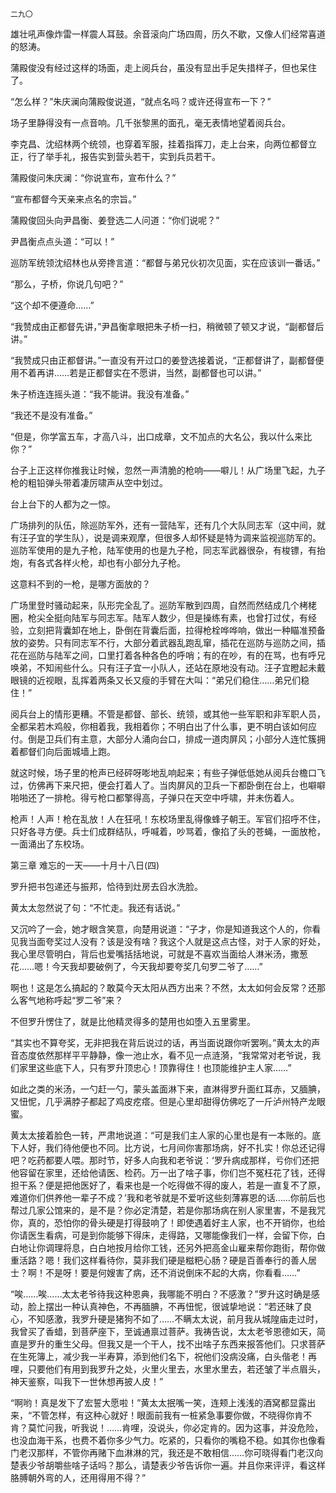     二九〇 

   雄壮吼声像炸雷一样震人耳鼓。余音滚向广场四周，历久不歇，又像人们经常喜道的怒涛。

   蒲殿俊没有经过这样的场面，走上阅兵台，虽没有显出手足失措样子，但也呆住了。

   “怎么样？”朱庆澜向蒲殿俊说道，“就点名吗？或许还得宣布一下？”

   场子里静得没有一点音响。几千张黎黑的面孔，毫无表情地望着阅兵台。

   李克昌、沈绍林两个统领，也穿着军服，挂着指挥刀，走上台来，向两位都督立正，行了举手礼，报告实到营头若干，实到兵员若干。

   蒲殿俊问朱庆澜：“你说宣布，宣布什么？”

   “宣布都督今天亲来点名的宗旨。”

   蒲殿俊回头向尹昌衡、姜登选二人问道：“你们说呢？”

   尹昌衡点点头道：“可以！”

   巡防军统领沈绍林也从旁搀言道：“都督与弟兄伙初次见面，实在应该训一番话。”

   “那么，子桥，你说几句吧？”

   “这个却不便遵命……”

   “我赞成由正都督先讲，”尹昌衡拿眼把朱子桥一扫，稍微顿了顿又才说，“副都督后讲。”

   “我赞成只由正都督讲。”一直没有开过口的姜登选接着说，“正都督讲了，副都督便用不着再讲……若是正都督实在不愿讲，当然，副都督也可以讲。”

   朱子桥连连摇头道：“我不能讲。我没有准备。”

   “我还不是没有准备。”

   “但是，你学富五车，才高八斗，出口成章，文不加点的大名公，我以什么来比你？”

   台子上正这样你推我让时候，忽然一声清脆的枪响——噼儿！从广场里飞起，九子枪的粗铅弹头带着凄厉啸声从空中划过。

   台上台下的人都为之一惊。

   广场排列的队伍，除巡防军外，还有一营陆军，还有几个大队同志军（这中间，就有汪子宜的学生队），说是调来观摩，但很多人却怀疑是特为调来监视巡防军的。巡防军使用的是九子枪，陆军使用的也是九子枪，同志军武器很杂，有梭镖，有抬炮，有各式各样火枪，却也有小部分九子枪。

   这意料不到的一枪，是哪方面放的？

   广场里登时骚动起来，队形完全乱了。巡防军散到四周，自然而然结成几个栲栳圈，枪尖全挺向陆军与同志军。陆军人数少，但是操练有素，也曾打过仗，有经验，立刻把背囊卸在地上，卧倒在背囊后面，拉得枪栓哗哗响，做出一种瞄准预备放的姿势。只有同志军不行，大部分着武器乱跑乱窜，插花在巡防与巡防之间，插花在巡防与陆军之间，口里打着各种各色的呼哨；有的在吵，有的在骂，也有呼兄唤弟，不知闹些什么。只有汪子宜一小队人，还站在原地没有动。汪子宜瞪起未戴眼镜的近视眼，乱挥着两条又长又瘦的手臂在大叫：“弟兄们稳住……弟兄们稳住！”

   阅兵台上的情形更糟。不管是都督、部长、统领，或其他一些军职和非军职人员，全都呆若木鸡般，你相着我，我相着你；不明白出了什么事，更不明白该如何应付。倒是卫兵们有主意，大部分人涌向台口，排成一道肉屏风；小部分人连忙簇拥着都督们向后面城墙上跑。

   就这时候，场子里的枪声已经砰呀嘭地乱响起来；有些子弹低低她从阅兵台檐口飞过，仿佛再下来尺把，便会打着人了。当肉屏风的卫兵一下都卧倒在台上，也噼噼啪啪还了一排枪。得亏枪口都擎得高，子弹只在天空中呼啸，并未伤着人。

   枪声！人声！枪在乱放！人在狂吼！东校场里乱得像蜂子朝王。军官们招呼不住，只好各寻方便。兵士们成群结队，呼喊着，吵骂着，像掐了头的苍蝇，一面放枪，一面涌出了东校场。

   第三章 难忘的一天——十月十八日(四)

   罗升把书包递还与振邦，恰待到灶房去舀水洗脸。

   黄太太忽然说了句：“不忙走。我还有话说。”

   又沉吟了一会，她才眼含笑意，向楚用说道：“子才，你是知道我这个人的，你看见我当面夸奖过人没有？该是没有啥？我这个人就是这点古怪，对于人家的好处，我心里尽管明白，背后也爱嘴括括地说，可就是不喜欢当面给人淋米汤，撒葱花……嗯！今天我却要破例了，今天我却要夸奖几句罗二爷了……”

   啊也！这是怎么搞起的？敢莫今天太阳从西方出来？不然，太太如何会反常？还那么客气地称呼起“罗二爷”来？

   不但罗升愣住了，就是比他精灵得多的楚用也如堕入五里雾里。

   “其实也不算夸奖，无非把我在背后说过的话，再当面说跟你听罢咧。”黄太太的声音态度依然那样平平静静，像一池止水，看不见一点涟漪，“我常常对老爷说，我们家里这些底下人，只有罗升顶忠心！顶靠得住！也顶能维护主人家……”

   如此之类的米汤，一勺赶一勺，蒙头盖面淋下来，直淋得罗升面红耳赤，又腼腆，又忸怩，几乎满脖子都起了鸡皮疙瘩。但是心里却甜得仿佛吃了一斤泸州特产龙眼蜜。

   黄太太接着脸色一转，严肃地说道：“可是我们主人家的心里也是有一本账的。底下人好，我们待他便也不同。比方说，七月间你害那场病，好不扎实！你总还记得吧？吃药都要人喂。那时节，好多人向我和老爷说：‘罗升病成那样，亏你们还把他容留在家里，还给他请医、检药。万一出了啥子事，你们岂不冤枉花了钱，还得担干系？便是把他医好了，看来也是一个吃得做不得的废人，若是一直复不了原，难道你们供养他一辈子不成？’我和老爷就是不爱听这些刻薄寡恩的话……你前后也帮过几家公馆来的，是不是？你必定清楚，若是你那场病在别人家里害，不是我咒你，真的，恐怕你的骨头硬是打得鼓响了！即使遇着好主人家，也不开销你，也给你请医生看病，可是到你能够下得床，走得路，又哪能像我们一样，会留下你，白白地让你调理将息，白白地按月给你工钱，还另外把高金山雇来帮你跑街，帮你做重活路？嗯！我们这样看待你，莫非我们硬是糍粑心肠？硬是百善奉行的善人居士？啊！不是呀！要是何嫂害了病，还不消说倒床不起的大病，你看看……”

   “唉……唉……太太老爷待我这种恩典，我哪能不明白？不感激？”罗升这时确是感动，脸上摆出一种认真神色，不再腼腆，不再忸怩，很诚挚地说：“若还昧了良心，不知感激，我罗升硬是猪狗不如了……不瞒太太说，前月我从城隍庙走过时，我曾买了香蜡，到菩萨座下，至诚通禀过菩萨。我祷告说，太太老爷恩德如天，简直是罗升的重生父母。但我又是一个干人，找不出啥子东西来报答他们。只求菩萨在生死簿上，减少我一半寿算，添到他们名下，祝他们没病没痛，白头偕老！再哩，只要他们有用到我罗升之处，火里火里去，水里水里去，若还皱了半点眉头，神天鉴察，叫我下一世休想再披人皮！”

   “啊哟！真是发下了宏誓大愿啦！”黄太太抿嘴一笑，连颊上浅浅的酒窝都显露出来，“不管怎样，有这种心就好！眼面前我有一桩紧急事要你做，不晓得你肯不肯？莫忙问我，听我说！……肯哩，没说头，你必定肯的。因为这事，并没危险，也没血海干系，也费不着你多少气力。吃紧的，只看你的嘴稳不稳。如其你也像看门老汉那样，不管你再赌下血淋淋的咒，我还是不敢相信……你可晓得看门老汉向楚表少爷胡嚼些啥子话吗？那么，请楚表少爷告诉你一遍。并且你来评评，看这样胳膊朝外弯的人，还用得用不得？”

